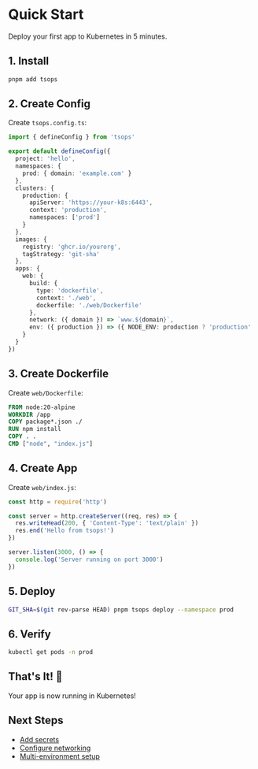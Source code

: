 # Quick Start

Deploy your first app to Kubernetes in 5 minutes.

## 1. Install

```bash
pnpm add tsops
```

## 2. Create Config

Create `tsops.config.ts`:

```typescript
import { defineConfig } from 'tsops'

export default defineConfig({
  project: 'hello',
  namespaces: {
    prod: { domain: 'example.com' }
  },
  clusters: {
    production: {
      apiServer: 'https://your-k8s:6443',
      context: 'production',
      namespaces: ['prod']
    }
  },
  images: {
    registry: 'ghcr.io/yourorg',
    tagStrategy: 'git-sha'
  },
  apps: {
    web: {
      build: {
        type: 'dockerfile',
        context: './web',
        dockerfile: './web/Dockerfile'
      },
      network: ({ domain }) => `www.${domain}`,
      env: ({ production }) => ({ NODE_ENV: production ? 'production' : 'development' })
    }
  }
})
```

## 3. Create Dockerfile

Create `web/Dockerfile`:

```dockerfile
FROM node:20-alpine
WORKDIR /app
COPY package*.json ./
RUN npm install
COPY . .
CMD ["node", "index.js"]
```

## 4. Create App

Create `web/index.js`:

```javascript
const http = require('http')

const server = http.createServer((req, res) => {
  res.writeHead(200, { 'Content-Type': 'text/plain' })
  res.end('Hello from tsops!')
})

server.listen(3000, () => {
  console.log('Server running on port 3000')
})
```

## 5. Deploy

```bash
GIT_SHA=$(git rev-parse HEAD) pnpm tsops deploy --namespace prod
```

## 6. Verify

```bash
kubectl get pods -n prod
```

## That's It! 🎉

Your app is now running in Kubernetes!

## Next Steps

- [Add secrets](/guide/secrets)
- [Configure networking](/guide/networking)
- [Multi-environment setup](/guide/multi-environment)


